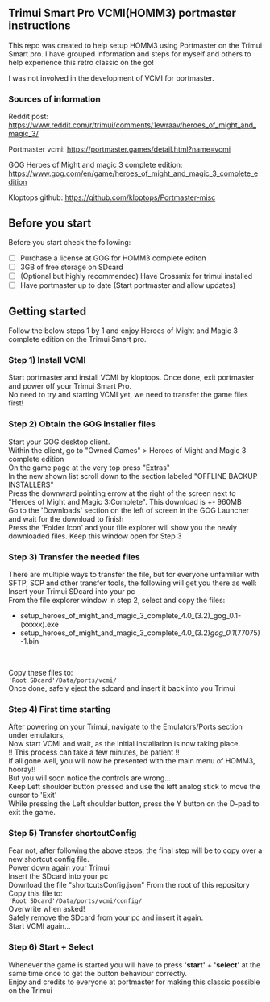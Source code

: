 ## Trimui Smart Pro VCMI(HOMM3) portmaster instructions

This repo was created to help setup HOMM3 using Portmaster on the Trimui Smart pro.
I have grouped information and steps for myself and others to help experience this retro classic on the go!

I was not involved in the development of VCMI for portmaster.

### Sources of information

Reddit post:
https://www.reddit.com/r/trimui/comments/1ewraav/heroes_of_might_and_magic_3/

Portmaster vcmi:
https://portmaster.games/detail.html?name=vcmi

GOG Heroes of Might and magic 3 complete edition:
https://www.gog.com/en/game/heroes_of_might_and_magic_3_complete_edition

Kloptops github:
https://github.com/kloptops/Portmaster-misc

## Before you start

Before you start check the following:
- [ ] Purchase a license at GOG for HOMM3 complete editon
- [ ] 3GB of free storage on SDcard
- [ ] (Optional but highly recommended) Have Crossmix for trimui installed
- [ ] Have portmaster up to date (Start portmaster and allow updates)

<!-- GETTING STARTED -->
## Getting started

Follow the below steps 1 by 1 and enjoy Heroes of Might and Magic 3 complete edition on the Trimui Smart pro.

### Step 1) Install VCMI
Start portmaster and install VCMI by kloptops. Once done, exit portmaster and power off your Trimui Smart Pro.<br/>
No need to try and starting VCMI yet, we need to transfer the game files first! 

### Step 2) Obtain the GOG installer files
Start your GOG desktop client.<br/>
Within the client, go to "Owned Games" > Heroes of Might and Magic 3 complete edition<br/>
On the game page at the very top press "Extras"<br/>
In the new shown list scroll down to the section labeled "OFFLINE BACKUP INSTALLERS"<br/>
Press the downward pointing errow at the right of the screen next to "Heroes of Might and Magic 3:Complete". This download is +- 960MB<br/>
Go to the 'Downloads' section on the left of screen in the GOG Launcher and wait for the download to finish<br/>
Press the 'Folder Icon' and your file explorer will show you the newly downloaded files. Keep this window open for Step 3<br/>

### Step 3) Transfer the needed files
There are multiple ways to transfer the file, but for everyone unfamiliar with SFTP, SCP and other transfer tools, the following will get you there as well:<br/>
Insert your Trimui SDcard into your pc<br/>
From the file explorer window in step 2, select and copy the files:<br/>
- setup_heroes_of_might_and_magic_3_complete_4.0_(3.2)_gog_0.1-(xxxxx).exe
- setup_heroes_of_might_and_magic_3_complete_4.0_(3.2)_gog_0.1_(77075)-1.bin
<!-- end of the list -->
<br/>

Copy these files to:<br/>
` 'Root SDcard'/Data/ports/vcmi/ `<br/>
Once done, safely eject the sdcard and insert it back into you Trimui

### Step 4) First time starting
After powering on your Trimui, navigate to the Emulators/Ports section under emulators,<br/>
Now start VCMI and wait, as the initial installation is now taking place.<br/>
!! This process can take a few minutes, be patient !!<br/>
If all gone well, you will now be presented with the main menu of HOMM3, hooray!!<br/>
But you will soon notice the controls are wrong...<br/>
Keep Left shoulder button pressed and use the left analog stick to move the cursor to 'Exit'<br/>
While pressing the Left shoulder button, press the Y button on the D-pad to exit the game.<br/>

### Step 5) Transfer shortcutConfig
Fear not, after following the above steps, the final step will be to copy over a new shortcut config file.<br/>
Power down again your Trimui<br/>
Insert the SDcard into your pc<br/>
Download the file "shortcutsConfig.json" From the root of this repository<br/>
Copy this file to:<br/>
` 'Root SDcard'/Data/ports/vcmi/config/ `<br/>
Overwrite when asked!<br/>
Safely remove the SDcard from your pc and insert it again.<br/>
Start VCMI again...

### Step 6) Start + Select 
Whenever the game is started you will have to press **'start'** + **'select'** at the same time once to get the button behaviour correctly.
<br/>
Enjoy and credits to everyone at portmaster for making this classic possible on the Trimui
